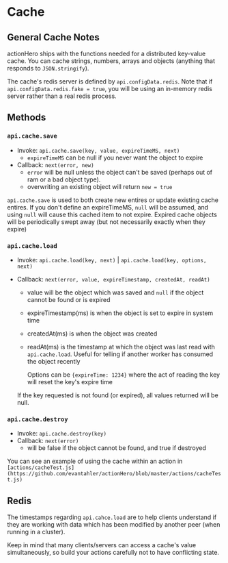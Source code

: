 # Cache

## General Cache Notes

actionHero ships with the functions needed for a distributed key-value cache.  You can cache strings, numbers, arrays and objects (anything that responds to `JSON.stringify`).  

The cache's redis server is defined by `api.configData.redis`.  Note that if `api.configData.redis.fake = true`, you will be using an in-memory redis server rather than a real redis process.

## Methods

### `api.cache.save`

* Invoke: `api.cache.save(key, value, expireTimeMS, next)`
	* `expireTimeMS` can be null if you never want the object to expire 
* Callback: `next(error, new)`
	* `error` will be null unless the object can't be saved (perhaps out of ram or a bad object type).
	* overwriting an existing object will return `new = true`
	
`api.cache.save` is used to both create new entires or update existing cache entires.  If you don't define an expireTimeMS, `null` will be assumed, and using `null` will cause this cached item to not expire.  Expired cache objects will be periodically swept away (but not necessarily exactly when they expire)

### `api.cache.load`

* Invoke: `api.cache.load(key, next)` | `api.cache.load(key, options, next)`
* Callback: `next(error, value, expireTimestamp, createdAt, readAt)`
	* value will be the object which was saved and `null` if the object cannot be found or is expired
	* expireTimestamp(ms) is when the object is set to expire in system time
	* createdAt(ms) is when the object was created
	* readAt(ms) is the timestamp at which the object was last read with `api.cache.load`.  Useful for telling if another worker has consumed the object recently

        Options can be `{expireTime: 1234}` where the act of reading the key will reset the key's expire time
	
	If the key requested is not found (or expired), all values returned will be null.

### `api.cache.destroy`

* Invoke: `api.cache.destroy(key)`
* Callback: `next(error)`
	* will be false if the object cannot be found, and true if destroyed
	
You can see an example of using the cache within an action in `[actions/cacheTest.js](https://github.com/evantahler/actionHero/blob/master/actions/cacheTest.js)`

## Redis

The timestamps regarding `api.cahce.load` are to help clients understand if they are working with data which has been modified by another peer (when running in a cluster).

Keep in mind that many clients/servers can access a cache's value simultaneously, so build your actions carefully not to have conflicting state.